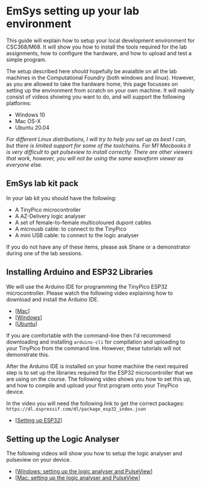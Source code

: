 # EmSys setting up your lab environment  

This guide will explain how to setup your local development environment for CSC368/M68.
It will show you how to install the tools required for the lab assignments, how to configure the hardware, and how to upload and test a simple program.

The setup described here _should_ hopefully be avaialble on all the lab machines in the Computational Foundry (both windows and linux). 
However, as you are allowed to take the hardware home, this page focusses on setting up the environment from scratch on your own machine.
It will mainly consist of videos showing you want to do, and will support the following platforms:

* Windows 10
* Mac OS-X 
* Ubuntu 20.04

_For different Linux distributions, I will try to help you set up as best I can, but there is limited support for some of the toolchains._ 
_For M1 Macbooks it is very difficult to get pulseview to install correctly. There are other viewers that work, however, you will not be using the same waveform viewer as everyone else._

## EmSys lab kit pack

In your lab kit you should have the following:
* A TinyPico microcontroller
* A AZ-Delivery logic analyser
* A set of female-to-female multicoloured dupont cables
* A microusb cable: to connect to the TinyPico
* A mini USB cable: to connect to the logic analyser

If you do not have any of these items, please ask Shane or a demonstrator during one of the lab sessions.

## Installing Arduino and ESP32 Libraries
We will use the Arduino IDE for programming the TinyPico ESP32 microcontroller. Please watch the following video explaining how to download and install the Arduino IDE.

* [[Mac](https://www.youtube.com/watch?v=Cwf1qgi3TmE)]
* [[Windows](https://www.youtube.com/watch?v=3vIt7LYLXhE)]
* [[Ubuntu](https://www.youtube.com/watch?v=4sGsVauoOzA)]

If you are comfortable with the command-line then I'd recommend downloading and installing ```arduino-cli``` for compilation and uploading to your TinyPico from the command line. However, these tutorials will not demonstrate this.

After the Arduino IDE is installed on your home machine the next required step is to set up the libraries required for the ESP32 microcontroller that we are using on the course. The following video shows you how to set this up, and how to compile and upload your first program onto your TinyPico device.  

In the video you will need the following link to get the correct packages: ``https://dl.espressif.com/dl/package_esp32_index.json`` 

* [[Setting up ESP32](https://youtu.be/sqFIopuGdtU)]

## Setting up the Logic Analyser

The following videos will show you how to setup the logic analyser and pulseview on your device.

* [[Windows: setting up the logic analyser and PulseView](https://youtu.be/N24Ll0k6jFs)]
* [[Mac: setting up the logic analyser and PulseView]()]

